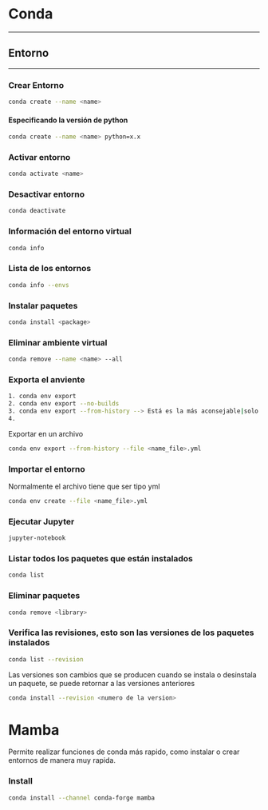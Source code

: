 # Conda
---

## Entorno
---

### Crear Entorno
```sh
conda create --name <name>
```

#### Especificando la versión de python
```sh
conda create --name <name> python=x.x
```

### Activar entorno
```sh
conda activate <name>
```

### Desactivar entorno
```sh
conda deactivate
```

### Información del entorno virtual
```sh
conda info
```
### Lista de los entornos
```sh
conda info --envs
```

### Instalar paquetes
```sh
conda install <package>
```

### Eliminar ambiente virtual
```sh
conda remove --name <name> --all
```

### Exporta el anviente
```sh
1. conda env export
2. conda env export --no-builds
3. conda env export --from-history --> Está es la más aconsejable|solo muestra lo instalado y no los paquetes base
4. 
```
Exportar en un archivo
```sh
conda env export --from-history --file <name_file>.yml
```

### Importar el entorno 
Normalmente el archivo tiene que ser tipo yml
```sh
conda env create --file <name_file>.yml
```

### Ejecutar Jupyter
```sh
jupyter-notebook
```

### Listar todos los paquetes que están instalados
```sh
conda list
```

### Eliminar paquetes
```sh
conda remove <library>
```
### Verifica las revisiones, esto son las versiones de los paquetes instalados
```sh
conda list --revision
```

Las versiones son cambios que se producen cuando se instala o desinstala un paquete, se puede retornar a las versiones anteriores
```sh
conda install --revision <numero de la version>
```

# Mamba
Permite realizar funciones de conda más rapido, como instalar o crear entornos de manera muy rapida.
### Install
```sh
conda install --channel conda-forge mamba
```
